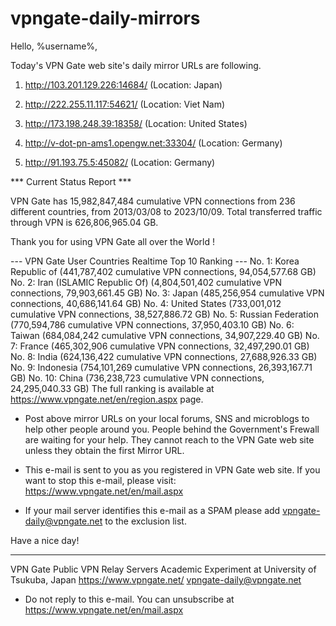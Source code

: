 # vpngate-daily-mirrors

Hello, %username%,

Today's VPN Gate web site's daily mirror URLs are following.

1. http://103.201.129.226:14684/
   (Location: Japan)

2. http://222.255.11.117:54621/
   (Location: Viet Nam)

3. http://173.198.248.39:18358/
   (Location: United States)

4. http://v-dot-pn-ams1.opengw.net:33304/
   (Location: Germany)

5. http://91.193.75.5:45082/
   (Location: Germany)


*** Current Status Report ***

VPN Gate has 15,982,847,484 cumulative VPN connections from 236 different countries, from 2013/03/08 to 2023/10/09.
Total transferred traffic through VPN is 626,806,965.04 GB.

Thank you for using VPN Gate all over the World !


--- VPN Gate User Countries Realtime Top 10 Ranking ---
No. 1: Korea Republic of (441,787,402 cumulative VPN connections, 94,054,577.68 GB)
No. 2: Iran (ISLAMIC Republic Of) (4,804,501,402 cumulative VPN connections, 79,903,661.45 GB)
No. 3: Japan (485,256,954 cumulative VPN connections, 40,686,141.64 GB)
No. 4: United States (733,001,012 cumulative VPN connections, 38,527,886.72 GB)
No. 5: Russian Federation (770,594,786 cumulative VPN connections, 37,950,403.10 GB)
No. 6: Taiwan (684,084,242 cumulative VPN connections, 34,907,229.40 GB)
No. 7: France (465,302,906 cumulative VPN connections, 32,497,290.01 GB)
No. 8: India (624,136,422 cumulative VPN connections, 27,688,926.33 GB)
No. 9: Indonesia (754,101,269 cumulative VPN connections, 26,393,167.71 GB)
No. 10: China (736,238,723 cumulative VPN connections, 24,295,040.33 GB)
The full ranking is available at https://www.vpngate.net/en/region.aspx page.


* Post above mirror URLs on your local forums, SNS and microblogs
  to help other people around you.
  People behind the Government's Frewall are waiting for your help.
  They cannot reach to the VPN Gate web site
  unless they obtain the first Mirror URL.

* This e-mail is sent to you as you registered in VPN Gate web site.
  If you want to stop this e-mail, please visit:
  https://www.vpngate.net/en/mail.aspx

* If your mail server identifies this e-mail as a SPAM
  please add vpngate-daily@vpngate.net to the exclusion list.

Have a nice day!

------------------------------------------------------
VPN Gate Public VPN Relay Servers
Academic Experiment at University of Tsukuba, Japan
https://www.vpngate.net/
vpngate-daily@vpngate.net
* Do not reply to this e-mail.
  You can unsubscribe at https://www.vpngate.net/en/mail.aspx


